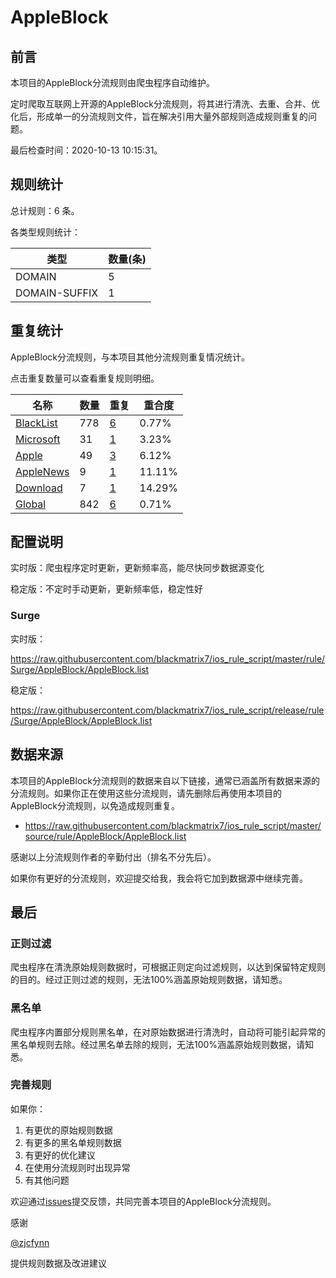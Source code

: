 # AppleBlock

## 前言

本项目的AppleBlock分流规则由爬虫程序自动维护。

定时爬取互联网上开源的AppleBlock分流规则，将其进行清洗、去重、合并、优化后，形成单一的分流规则文件，旨在解决引用大量外部规则造成规则重复的问题。


最后检查时间：2020-10-13 10:15:31。

## 规则统计

总计规则：6 条。

各类型规则统计：

| 类型 | 数量(条) |
| ---- | ---- |
| DOMAIN | 5 |
| DOMAIN-SUFFIX | 1 |
## 重复统计

AppleBlock分流规则，与本项目其他分流规则重复情况统计。

点击重复数量可以查看重复规则明细。

| 名称 | 数量 | 重复 | 重合度 |
| ---- | ---- | ---- | ------ |
|  [BlackList](https://github.com/blackmatrix7/ios_rule_script/tree/master/rule/Surge/BlackList)    | 778   | [6](https://github.com/blackmatrix7/ios_rule_script/tree/master/rule/Surge/AppleBlock/Repeat/BlackList.list)   |   0.77%  |
|  [Microsoft](https://github.com/blackmatrix7/ios_rule_script/tree/master/rule/Surge/Microsoft)    | 31   | [1](https://github.com/blackmatrix7/ios_rule_script/tree/master/rule/Surge/AppleBlock/Repeat/Microsoft.list)   |   3.23%  |
|  [Apple](https://github.com/blackmatrix7/ios_rule_script/tree/master/rule/Surge/Apple)    | 49   | [3](https://github.com/blackmatrix7/ios_rule_script/tree/master/rule/Surge/AppleBlock/Repeat/Apple.list)   |   6.12%  |
|  [AppleNews](https://github.com/blackmatrix7/ios_rule_script/tree/master/rule/Surge/AppleNews)    | 9   | [1](https://github.com/blackmatrix7/ios_rule_script/tree/master/rule/Surge/AppleBlock/Repeat/AppleNews.list)   |   11.11%  |
|  [Download](https://github.com/blackmatrix7/ios_rule_script/tree/master/rule/Surge/Download)    | 7   | [1](https://github.com/blackmatrix7/ios_rule_script/tree/master/rule/Surge/AppleBlock/Repeat/Download.list)   |   14.29%  |
|  [Global](https://github.com/blackmatrix7/ios_rule_script/tree/master/rule/Surge/Global)    | 842   | [6](https://github.com/blackmatrix7/ios_rule_script/tree/master/rule/Surge/AppleBlock/Repeat/Global.list)   |   0.71%  |
## 配置说明

实时版：爬虫程序定时更新，更新频率高，能尽快同步数据源变化

稳定版：不定时手动更新，更新频率低，稳定性好

### Surge 
实时版：

https://raw.githubusercontent.com/blackmatrix7/ios_rule_script/master/rule/Surge/AppleBlock/AppleBlock.list

稳定版：

https://raw.githubusercontent.com/blackmatrix7/ios_rule_script/release/rule/Surge/AppleBlock/AppleBlock.list

## 数据来源

本项目的AppleBlock分流规则的数据来自以下链接，通常已涵盖所有数据来源的分流规则。如果你正在使用这些分流规则，请先删除后再使用本项目的AppleBlock分流规则，以免造成规则重复。

- https://raw.githubusercontent.com/blackmatrix7/ios_rule_script/master/source/rule/AppleBlock/AppleBlock.list


感谢以上分流规则作者的辛勤付出（排名不分先后）。

如果你有更好的分流规则，欢迎提交给我，我会将它加到数据源中继续完善。

## 最后

### 正则过滤

爬虫程序在清洗原始规则数据时，可根据正则定向过滤规则，以达到保留特定规则的目的。经过正则过滤的规则，无法100%涵盖原始规则数据，请知悉。

### 黑名单

爬虫程序内置部分规则黑名单，在对原始数据进行清洗时，自动将可能引起异常的黑名单规则去除。经过黑名单去除的规则，无法100%涵盖原始规则数据，请知悉。

### 完善规则

如果你：

1. 有更优的原始规则数据
2. 有更多的黑名单规则数据
3. 有更好的优化建议
4. 在使用分流规则时出现异常
5. 有其他问题

欢迎通过[issues](https://github.com/blackmatrix7/ios_rule_script/issues/new)提交反馈，共同完善本项目的AppleBlock分流规则。

感谢

[@zjcfynn](https://github.com/zjcfynn)

提供规则数据及改进建议